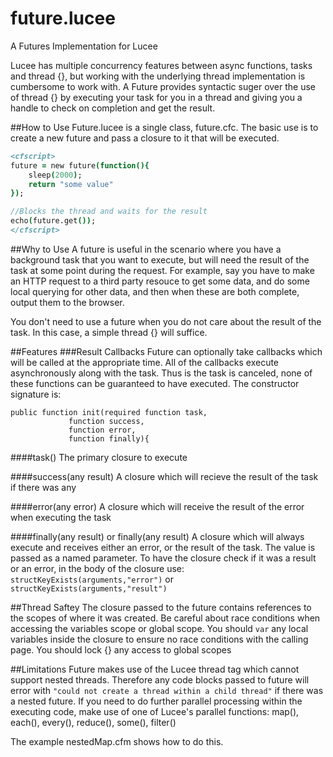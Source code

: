 # future.lucee
A Futures Implementation for Lucee

Lucee has multiple concurrency features between async functions, tasks and thread {}, but working with the underlying thread implementation is cumbersome to work with. A Future provides syntactic suger over the use of thread {} by executing your task for you in a thread and giving you a handle to check on completion and get the result.

##How to Use
Future.lucee is a single class, future.cfc. The basic use is to create a new future and pass a closure to it that will be executed.

```coldfusion
<cfscript>
future = new future(function(){
	sleep(2000);
	return "some value"
});

//Blocks the thread and waits for the result
echo(future.get());
</cfscript>
```

##Why to Use
A future is useful in the scenario where you have a background task that you want to execute, but will need the result of the task at some point during the request. For example, say you have to make an HTTP request to a third party resouce to get some data, and do some local querying for other data, and then when these are both complete, output them to the browser.

You don't need to use a future when you do not care about the result of the task. In this case, a simple thread {} will suffice.

##Features
###Result Callbacks
Future can optionally take callbacks which will be called at the appropriate time. All of the callbacks execute asynchronously along with the task. Thus is the task is canceled, none of these functions can be guaranteed to have executed. The constructor signature is:
```
public function init(required function task, 
		     function success, 
		     function error, 
		     function finally){
```
####task()
The primary closure to execute 

####success(any result)
A closure which will recieve the result of the task if there was any

####error(any error)
A closure which will receive the result of the error when executing the task

####finally(any result) or finally(any result)
A closure which will always execute and receives either an error, or the result of the task. The value is passed as a named parameter. To have the closure check if it was a result or an error, in the body of the closure use: `structKeyExists(arguments,"error")` or `structKeyExists(arguments,"result")`

##Thread Saftey
The closure passed to the future contains references to the scopes of where it was created. Be careful about race conditions when accessing the variables scope or global scope. You should `var` any local variables inside the closure to ensure no race conditions with the calling page. You should lock {} any access to global scopes

##Limitations
Future makes use of the Lucee thread tag which cannot support nested threads. Therefore any code blocks passed to future will error with `"could not create a thread within a child thread"` if there was a nested future. If you need to do further parallel processing within the executing code, make use of one of Lucee's parallel functions: map(), each(), every(), reduce(), some(), filter()

The example nestedMap.cfm shows how to do this.
